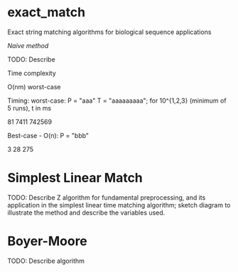# exact_match
Exact string matching algorithms for biological sequence applications

*Naive method*


TODO: Describe   


Time complexity

O(nm) worst-case

Timing: worst-case:  P = "aaa"   T = "aaaaaaaaa"; for 10^{1,2,3}  (minimum of 5 runs), t in ms

81
7411
742569

Best-case - O(n): P = "bbb" 

3
28
275

# Simplest Linear Match

TODO: Describe Z algorithm for fundamental preprocessing, and its application in the simplest linear time matching algorithm; sketch diagram to illustrate the method and describe the variables used.

# Boyer-Moore
TODO: Describe algorithm
